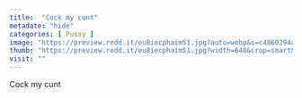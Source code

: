 ```yaml
---
title:  "Cock my cunt"
metadate: "hide"
categories: [ Pussy ]
image: "https://preview.redd.it/eu8iecphaim51.jpg?auto=webp&s=c4860294ae0f246bedf612461a0db4827e0c2c1e"
thumb: "https://preview.redd.it/eu8iecphaim51.jpg?width=640&crop=smart&auto=webp&s=b96f8df663fa94313a6029e2caa8ff32810c6a0e"
visit: ""
---
```

Cock my cunt
